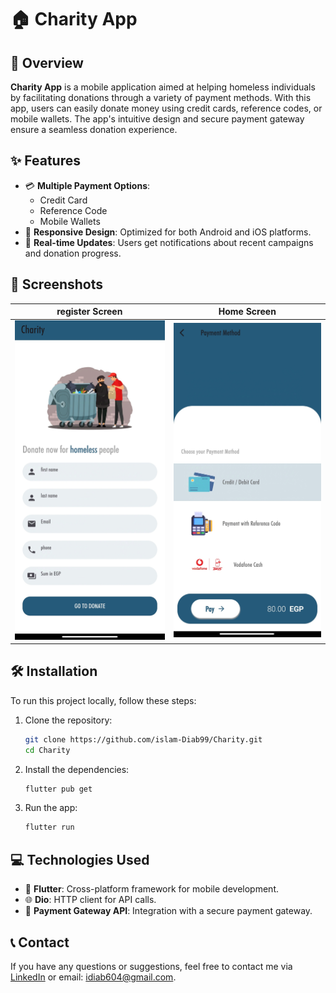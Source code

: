 # 🏠 Charity App


## 📖 Overview

**Charity App** is a mobile application aimed at helping homeless individuals by facilitating donations through a variety of payment methods. With this app, users can easily donate money using credit cards, reference codes, or mobile wallets. The app's intuitive design and secure payment gateway ensure a seamless donation experience.

## ✨ Features

- 💳 **Multiple Payment Options**: 
  - Credit Card
  - Reference Code
  - Mobile Wallets
- 📱 **Responsive Design**: Optimized for both Android and iOS platforms.
- 🔔 **Real-time Updates**: Users get notifications about recent campaigns and donation progress.

## 📸 Screenshots


| register Screen | Home Screen|
|---------|---------|
| ![Image 1](https://github.com/islam-Diab99/Charity/blob/main/register%20image.jpg) | ![Image 2](https://github.com/islam-Diab99/Charity/blob/main/home%20image.jpg) |

## 🛠️ Installation

To run this project locally, follow these steps:

1. Clone the repository:
   ```bash
   git clone https://github.com/islam-Diab99/Charity.git
   cd Charity
   ```

2. Install the dependencies:
   ```bash
   flutter pub get
   ```

3. Run the app:
   ```bash
   flutter run
   ```

## 💻 Technologies Used

- 🚀 **Flutter**: Cross-platform framework for mobile development.
- 🌐 **Dio**: HTTP client for API calls.
- 🏦 **Payment Gateway API**: Integration with a secure payment gateway.

## 📞 Contact

If you have any questions or suggestions, feel free to contact me via [LinkedIn](https://www.linkedin.com/in/islamdiab0/) or email: idiab604@gmail.com.

